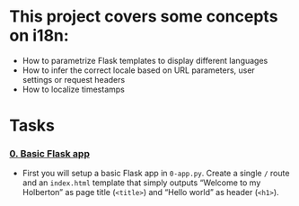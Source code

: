 # This project covers some concepts on i18n:
- How to parametrize Flask templates to display different languages
- How to infer the correct locale based on URL parameters, user   
    settings or request headers
- How to localize timestamps


# Tasks

### [0. Basic Flask app](./0-app.py)
* First you will setup a basic Flask app in `0-app.py`. Create a single `/` route and an `index.html` template that simply outputs “Welcome to my Holberton” as page title (`<title>`) and “Hello world” as header (`<h1>`).